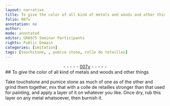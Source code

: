 ```yaml
---
layout: narrative
title: To give the color of all kind of metals and woods and other things
folio: 007v
annotation: no
author:
mode: annotated
editor: GR8975 Seminar Participants
rights: Public Domain
categories: [imitation]
tags: [touchstone, , pumice stone, colle de retailles]
---
```


 <div class="folio" align="center">- - - - - <a href="http://gallica.bnf.fr/ark:/12148/btv1b10500001g/f20.image" target="_blank">007v</a> - - - - - </div> 
## To give the color of all kind of metals and woods and other things

 
 <span class="activity"></span>   Take <span class="material">touchstone</span> and <span class="material">pumice stone</span> <span class="unit">as much of one as of the other</span> and grind them together, mix that with a <span class="material"><span class="foreign">colle de retailles</span></span> stronger than that used for painting, and apply a layer of it on whatever you like. Once dry, rub this layer on any metal whatsoever, then burnish it. 
 